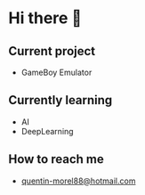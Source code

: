 # Hi there 👋

## Current project
- GameBoy Emulator

## Currently learning
- AI
- DeepLearning

## How to reach me
- quentin-morel88@hotmail.com


<!--
**Im-Rises/Im-Rises** is a ✨ _special_ ✨ repository because its `README.md` (this file) appears on your GitHub profile.

Here are some ideas to get you started:

- 🔭 I’m currently working on ...
- 🌱 I’m currently learning ...
- 👯 I’m looking to collaborate on ...
- 🤔 I’m looking for help with ...
- 💬 Ask me about ...
- 📫 How to reach me: ...
- 😄 Pronouns: ...
- ⚡ Fun fact: ...
-->
